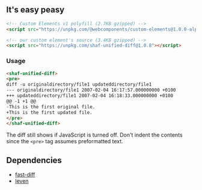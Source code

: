 ## It's easy peasy

```html
<!-- Custom Elements v1 polyfill (2.7KB gzipped) -->
<script src="https://unpkg.com/@webcomponents/custom-elements@1.0.0-alpha.3"></script>
```

```html
<!-- our custom element's source (3.4KB gzipped) -->
<script src="https://unpkg.com/shaf-unified-diff@1.0.8"></script>
```

### Usage

```html
<shaf-unified-diff>
<pre>
diff -u originaldirectory/file1 updateddirectory/file1
--- originaldirectory/file1 2007-02-04 16:17:57.000000000 +0100
+++ updateddirectory/file1 2007-02-04 16:18:33.000000000 +0100
@@ -1 +1 @@
-This is the first original file.
+This is the first updated file.
</pre>
</shaf-unified-diff>
```

The diff still shows if JavaScript is turned off. Don't indent the contents since the `<pre>` tag assumes preformatted text.

## Dependencies

* [fast-diff](https://github.com/jhchen/fast-diff)
* [leven](https://github.com/sindresorhus/leven)
